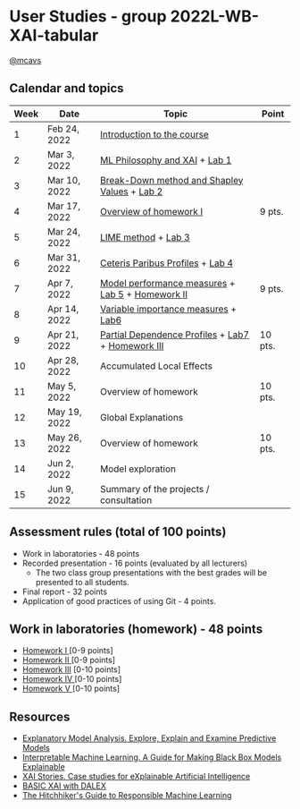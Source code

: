 # User Studies - group 2022L-WB-XAI-tabular

[@mcavs](https://github.com/mcavs)

## Calendar and topics

| Week | Date          | Topic                                                            | Point |
|------|---------------|------------------------------------------------------------------|-------|
|  1   | Feb 24, 2022  | [Introduction to the course](https://github.com/MI2-Education/2022L-WB-XAI-tabular/blob/main/Labs/cs_feb24.pdf)                                     |       |
|  2   | Mar 3, 2022   | [ML Philosophy and XAI](https://github.com/MI2-Education/2022L-WB-XAI-tabular/blob/main/Labs/cs_feb24.pdf) + [Lab 1](https://github.com/MI2-Education/2022L-WB-XAI-tabular/blob/main/Labs/cs_mar3.Rmd)                                            |       |
|  3   | Mar 10, 2022  | [Break-Down method and Shapley Values](https://github.com/MI2-Education/2022L-WB-XAI-tabular/blob/main/Labs/cs_mar10.pdf) + [Lab 2](https://github.com/MI2-Education/2022L-WB-XAI-tabular/blob/main/Labs/cs_mar10.Rmd)                             |       |
|  4   | Mar 17, 2022  | [Overview of homework I](https://github.com/MI2-Education/2022L-WB-XAI-tabular/tree/main/Homeworks/Homework-I)                                           | 9 pts.|
|  5   | Mar 24, 2022  | [LIME method](https://github.com/MI2-Education/2022L-WB-XAI-tabular/blob/main/Labs/cs_mar24.pdf) + [Lab 3](https://github.com/MI2-Education/2022L-WB-XAI-tabular/blob/main/Labs/cs_mar24.Rmd)                                                  |       |
|  6   | Mar 31, 2022  | [Ceteris Paribus Profiles](https://github.com/MI2-Education/2022L-WB-XAI-tabular/blob/main/Labs/cs_mar31.pdf) + [Lab 4](https://github.com/MI2-Education/2022L-WB-XAI-tabular/blob/main/Labs/cs_mar31.Rmd)                                         | |
|  7   | Apr 7, 2022   | [Model performance measures](https://github.com/MI2-Education/2022L-WB-XAI-tabular/blob/main/Labs/cs_apr7.pdf) + [Lab 5](https://github.com/MI2-Education/2022L-WB-XAI-tabular/blob/main/Labs/cs_apr7.Rmd) + [Homework II](https://github.com/MI2-Education/2022L-WB-XAI-tabular/tree/main/Homeworks/Homework-II)                                     | 9 pts.      |
|  8   | Apr 14, 2022  | [Variable importance measures](https://github.com/MI2-Education/2022L-WB-XAI-tabular/blob/main/Labs/cs_apr14.pdf) + [Lab6](https://github.com/MI2-Education/2022L-WB-XAI-tabular/blob/main/Labs/cs_apr14.Rmd)                                         ||
|  9   | Apr 21, 2022  | [Partial Dependence Profiles](https://github.com/MI2-Education/2022L-WB-XAI-tabular/blob/main/Labs/cs_apr21.pdf) + [Lab7](https://github.com/MI2-Education/2022L-WB-XAI-tabular/blob/main/Labs/cs_apr21.Rmd) + [Homework III](https://github.com/MI2-Education/2022L-WB-XAI-tabular/tree/main/Homeworks/Homework-III)                              | 10 pts.      |
| 10   | Apr 28, 2022  | Accumulated Local Effects                                           ||
| 11   | May 5, 2022   | Overview of homework        |  10 pts.     |
| 12   | May 19, 2022  | Global Explanations                                              |       |
| 13   | May 26, 2022  | Overview of homework                                            |10 pts.|
| 14   | Jun 2, 2022   | Model exploration                                                |       |
| 15   | Jun 9, 2022   | Summary of the projects / consultation                           |       |


## Assessment rules (total of 100 points)
* Work in laboratories - 48 points
* Recorded presentation - 16 points (evaluated by all lecturers)
  * The two class group presentations with the best grades will be presented to all students.
* Final report - 32 points
* Application of good practices of using Git - 4 points.


## Work in laboratories (homework) - 48 points
* [Homework I  ](https://github.com/mini-pw/2022L-WB-XAI-tabular/tree/main/Homeworks/Homework-I)   [0-9 points]
* [Homework II ](https://github.com/mini-pw/2022L-WB-XAI-tabular/tree/main/Homeworks/Homework-II)  [0-9 points]
* [Homework III](https://github.com/mini-pw/2022L-WB-XAI-tabular/tree/main/Homeworks/Homework-III) [0-10 points]
* [Homework IV ](https://github.com/mini-pw/2022L-WB-XAI-tabular/tree/main/Homeworks/Homework-IV)  [0-10 points]
* [Homework V  ](https://github.com/mini-pw/2022L-WB-XAI-tabular/tree/main/Homeworks/Homework-V)   [0-10 points]

## Resources

* [Explanatory Model Analysis. Explore, Explain and Examine Predictive Models](https://ema.drwhy.ai/)
* [Interpretable Machine Learning. A Guide for Making Black Box Models Explainable](https://christophm.github.io/interpretable-ml-book/)
* [XAI Stories. Case studies for eXplainable Artificial Intelligence](https://pbiecek.github.io/xai_stories/)
* [BASIC XAI with DALEX](https://medium.com/responsibleml/tagged/basic-xai)
* [The Hitchhiker's Guide to Responsible Machine Learning](https://betaandbit.github.io/RML/)
